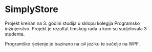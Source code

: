 # SimplyStore

Projekt kreiran na 3. godini studija u sklopu kolegija Programsko inžinjerstvo.
Projekt je rezultat timskog rada u kom su sudjelovala 3 studenta.

Programško rješenje je bazirano na c# jeziku te sučelje na WPF.
